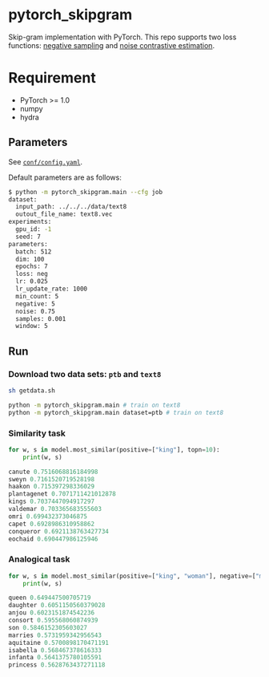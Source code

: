 # pytorch_skipgram

Skip-gram implementation with PyTorch.
This repo supports two loss functions: [negative sampling](https://papers.nips.cc/paper/5021-distributed-representations-of-words-and-phrases-and-their-compositionality.pdf) and [noise contrastive estimation](https://papers.nips.cc/paper/5165-learning-word-embeddings-efficiently-with-noise-contrastive-estimation.pdf).

# Requirement

- PyTorch >= 1.0
- numpy
- hydra

## Parameters

See [`conf/config.yaml`](./conf/config.yaml).

Default parameters are as follows:

```bash
$ python -m pytorch_skipgram.main --cfg job                                                                              [16:46:18]
dataset:
  input_path: ../../../data/text8
  outout_file_name: text8.vec
experiments:
  gpu_id: -1
  seed: 7
parameters:
  batch: 512
  dim: 100
  epochs: 7
  loss: neg
  lr: 0.025
  lr_update_rate: 1000
  min_count: 5
  negative: 5
  noise: 0.75
  samples: 0.001
  window: 5
```

## Run

### Download two data sets: `ptb` and `text8`

```bash
sh getdata.sh
```

```bash
python -m pytorch_skipgram.main # train on text8
python -m pytorch_skipgram.main dataset=ptb # train on text8
```

### Similarity task

```python
for w, s in model.most_similar(positive=["king"], topn=10):
    print(w, s)

canute 0.7516068816184998
sweyn 0.7161520719528198
haakon 0.715397298336029
plantagenet 0.7071711421012878
kings 0.7037447094917297
valdemar 0.703365683555603
omri 0.699432373046875
capet 0.6928986310958862
conqueror 0.6921138763427734
eochaid 0.690447986125946
```


### Analogical task

```python
for w, s in model.most_similar(positive=["king", "woman"], negative=["man"], topn=10):
    print(w, s)

queen 0.649447500705719
daughter 0.6051150560379028
anjou 0.6023151874542236
consort 0.595568060874939
son 0.5846152305603027
marries 0.5731959342956543
aquitaine 0.5700898170471191
isabella 0.568467378616333
infanta 0.5641375780105591
princess 0.5628763437271118
```
